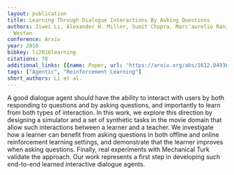 ```yaml
---
layout: publication
title: Learning Through Dialogue Interactions By Asking Questions
authors: Jiwei Li, Alexander H. Miller, Sumit Chopra, Marc'aurelio Ranzato, Jason
  Weston
conference: Arxiv
year: 2016
bibkey: li2016learning
citations: 78
additional_links: [{name: Paper, url: 'https://arxiv.org/abs/1612.04936'}]
tags: ["Agentic", "Reinforcement Learning"]
short_authors: Li et al.
---
```

A good dialogue agent should have the ability to interact with users by both
responding to questions and by asking questions, and importantly to learn from
both types of interaction. In this work, we explore this direction by designing
a simulator and a set of synthetic tasks in the movie domain that allow such
interactions between a learner and a teacher. We investigate how a learner can
benefit from asking questions in both offline and online reinforcement learning
settings, and demonstrate that the learner improves when asking questions.
Finally, real experiments with Mechanical Turk validate the approach. Our work
represents a first step in developing such end-to-end learned interactive
dialogue agents.
